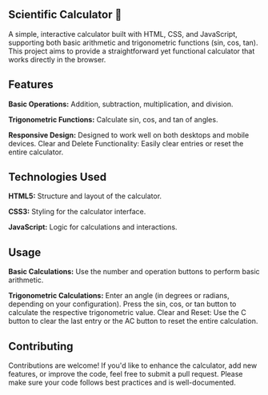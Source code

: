 ## Scientific Calculator 🧮
A simple, interactive calculator built with HTML, CSS, and JavaScript, supporting both basic arithmetic and trigonometric functions (sin, cos, tan). This project aims to provide a straightforward yet functional calculator that works directly in the browser.

## Features
**Basic Operations:** Addition, subtraction, multiplication, and division.

**Trigonometric Functions:** Calculate sin, cos, and tan of angles.

**Responsive Design:** Designed to work well on both desktops and mobile devices.
Clear and Delete Functionality: Easily clear entries or reset the entire calculator.

## Technologies Used
**HTML5:** Structure and layout of the calculator.

**CSS3:** Styling for the calculator interface.

**JavaScript:** Logic for calculations and interactions.

## Usage
**Basic Calculations:** Use the number and operation buttons to perform basic arithmetic.

**Trigonometric Calculations:**
Enter an angle (in degrees or radians, depending on your configuration).
Press the sin, cos, or tan button to calculate the respective trigonometric value.
Clear and Reset: Use the C button to clear the last entry or the AC button to reset the entire calculation.

## Contributing
Contributions are welcome! If you'd like to enhance the calculator, add new features, or improve the code, feel free to submit a pull request. Please make sure your code follows best practices and is well-documented.
